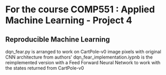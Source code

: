 # For the course COMP551 : Applied Machine Learning - Project 4
## Reproducible Machine Learning


dqn_fear.py is arranged to work on CartPole-v0 image pixels with original CNN architecture from authors'
dqn_fear_implementation.iypnb is the reimplemented version with a Feed Forward Neural Network to work with the states returned from CartPole-v0
